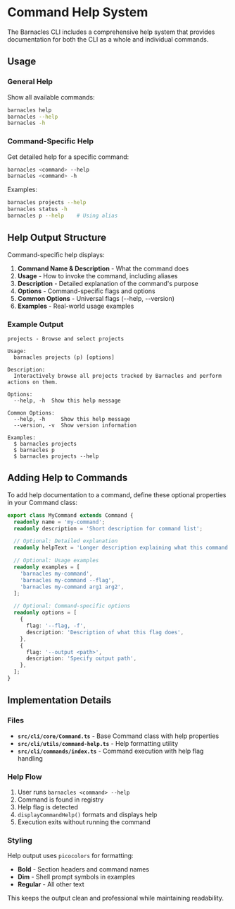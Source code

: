 # Command Help System

The Barnacles CLI includes a comprehensive help system that provides documentation for both the CLI as a whole and individual commands.

## Usage

### General Help
Show all available commands:
```bash
barnacles help
barnacles --help
barnacles -h
```

### Command-Specific Help
Get detailed help for a specific command:
```bash
barnacles <command> --help
barnacles <command> -h
```

Examples:
```bash
barnacles projects --help
barnacles status -h
barnacles p --help    # Using alias
```

## Help Output Structure

Command-specific help displays:

1. **Command Name & Description** - What the command does
2. **Usage** - How to invoke the command, including aliases
3. **Description** - Detailed explanation of the command's purpose
4. **Options** - Command-specific flags and options
5. **Common Options** - Universal flags (--help, --version)
6. **Examples** - Real-world usage examples

### Example Output

```
projects - Browse and select projects

Usage:
  barnacles projects (p) [options]

Description:
  Interactively browse all projects tracked by Barnacles and perform actions on them.

Options:
  --help, -h  Show this help message

Common Options:
  --help, -h     Show this help message
  --version, -v  Show version information

Examples:
  $ barnacles projects
  $ barnacles p
  $ barnacles projects --help
```

## Adding Help to Commands

To add help documentation to a command, define these optional properties in your Command class:

```typescript
export class MyCommand extends Command {
  readonly name = 'my-command';
  readonly description = 'Short description for command list';

  // Optional: Detailed explanation
  readonly helpText = 'Longer description explaining what this command does in detail.';

  // Optional: Usage examples
  readonly examples = [
    'barnacles my-command',
    'barnacles my-command --flag',
    'barnacles my-command arg1 arg2',
  ];

  // Optional: Command-specific options
  readonly options = [
    {
      flag: '--flag, -f',
      description: 'Description of what this flag does',
    },
    {
      flag: '--output <path>',
      description: 'Specify output path',
    },
  ];
}
```

## Implementation Details

### Files

- **`src/cli/core/Command.ts`** - Base Command class with help properties
- **`src/cli/utils/command-help.ts`** - Help formatting utility
- **`src/cli/commands/index.ts`** - Command execution with help flag handling

### Help Flow

1. User runs `barnacles <command> --help`
2. Command is found in registry
3. Help flag is detected
4. `displayCommandHelp()` formats and displays help
5. Execution exits without running the command

### Styling

Help output uses `picocolors` for formatting:
- **Bold** - Section headers and command names
- **Dim** - Shell prompt symbols in examples
- **Regular** - All other text

This keeps the output clean and professional while maintaining readability.

